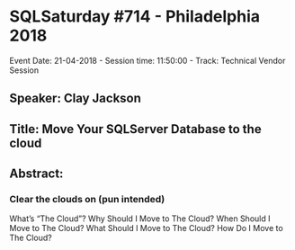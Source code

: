 # SQLSaturday #714 - Philadelphia 2018
Event Date: 21-04-2018 - Session time: 11:50:00 - Track: Technical Vendor Session
## Speaker: Clay Jackson
## Title: Move Your SQLServer Database to the cloud
## Abstract:
### Clear the clouds on (pun intended)

What’s “The Cloud”?
Why Should I Move to The Cloud?
When Should I Move to The Cloud?
What Should I Move to The Cloud?
How Do I Move to The Cloud?
